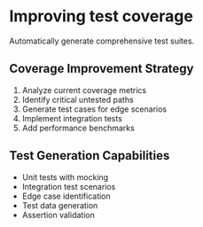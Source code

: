 # Improving test coverage

Automatically generate comprehensive test suites.

## **Coverage Improvement Strategy**

1. Analyze current coverage metrics
2. Identify critical untested paths
3. Generate test cases for edge scenarios
4. Implement integration tests
5. Add performance benchmarks

## **Test Generation Capabilities**

* Unit tests with mocking
* Integration test scenarios
* Edge case identification
* Test data generation
* Assertion validation
